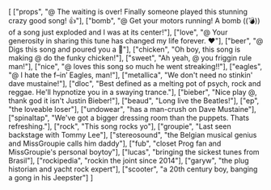 [
	["props", "@ The waiting is over! Finally someone played this stunning crazy good song! :thumbsup:"],
	["bomb", "@ Get your motors running! A bomb ((💣)) of a song just exploded and I was at its center!"],
	["love", "@ Your generosity in sharing this tune has changed my life forever. :heart:"],
	["beer", "@ Digs this song and poured you a :beer:"],
	["chicken", "Oh boy, this song is making @ do the funky chicken!"],
	["sweet", "Ah yeah, @ you friggin rule man!"],
	["nice", "@ loves this song so much he went streaking!!"],
	["eagles", "@ I hate the f–in’ Eagles, man!"],
	["metallica", "We don't need no stinkin' dave mustaine!"],
	["dloc", "Best defined as a melting pot of psych, rock and reggae. He'll hypnotize you in a swaying trance."],
	["bieber", "Nice play @, thank god it isn't Justin Bieber!"],
	["beaud", "Long live the Beatles!"],
	["ep", "the loveable loser"],
	["undowear", "has a man-crush on Dave Mustaine"],
	["spinaltap", "We've got a bigger dressing room than the puppets. Thats refreshing."],
	["rock", "This song rocks yo"],
	["groupie", "Last seen backstage with Tommy Lee"],
	["stereosound", "the Belgian musical genius and MissGroupie calls him daddy"],
	["fub", "closet Prog fan and MissGroupie's personal boytoy"],
	["lucas", "bringing the sickest tunes from Brasil"],
	["rockipedia", "rockin the joint since 2014"],
	["garyw", "the plug historian and yacht rock expert"],
	["scooter", "a 20th century boy, banging a gong in his Jeepster"]
]
